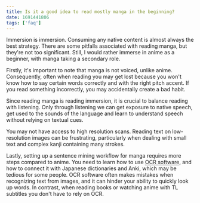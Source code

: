 ```yaml
---
title: Is it a good idea to read mostly manga in the beginning?
date: 1691441806
tags: ['faq']
---
```


Immersion is immersion.
Consuming any native content is almost always the best strategy.
There are some pitfalls associated with reading manga,
but they're not too significant.
Still, I would rather immerse in anime as a beginner,
with manga taking a secondary role.

Firstly,
it's important to note that manga is not voiced, unlike anime.
Consequently,
often when reading you may get lost
because you won't know how to say certain words correctly and with the right pitch accent.
If you read something incorrectly, you may accidentally create a bad habit.

Since reading manga is reading immersion,
it is crucial to balance reading with listening.
Only through listening we can get exposure to native speech,
get used to the sounds of the language
and learn to understand speech without relying on textual cues.

You may not have access to high resolution scans.
Reading text on low-resolution images can be frustrating,
particularly when dealing with small text and complex kanji containing many strokes.

Lastly,
setting up a sentence mining workflow for manga
requires more steps compared to anime.
You need to learn how to use <abbr title="Optical character recognition">OCR software</abbr>,
and how to connect it with Japanese dictionaries and Anki,
which may be tedious for some people.
OCR software often makes mistakes when recognizing text from images,
and it can hinder your ability to quickly look up words.
In contrast,
when reading books or watching anime with TL subtitles
you don't have to rely on OCR.
